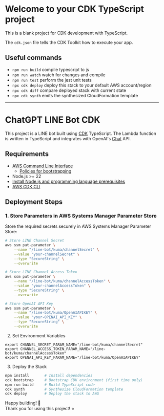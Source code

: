 # Welcome to your CDK TypeScript project

This is a blank project for CDK development with TypeScript.

The `cdk.json` file tells the CDK Toolkit how to execute your app.

## Useful commands

* `npm run build`   compile typescript to js
* `npm run watch`   watch for changes and compile
* `npm run test`    perform the jest unit tests
* `npx cdk deploy`  deploy this stack to your default AWS account/region
* `npx cdk diff`    compare deployed stack with current state
* `npx cdk synth`   emits the synthesized CloudFormation template

---

# ChatGPT LINE Bot CDK

This project is a LINE bot built using [CDK](https://docs.aws.amazon.com/ja_jp/cdk/v2/guide/home.html) TypeScript. The Lambda function is written in TypeScript and integrates with OpenAI's [Chat](https://platform.openai.com/docs/api-reference/chat) API.

## Requirements

- [AWS Command Line Interface](https://docs.aws.amazon.com/ja_jp/cli/)
  - [Policies for bootstrapping](https://github.com/aws/aws-cdk/wiki/Security-And-Safety-Dev-Guide#policies-for-bootstrapping)
- Node.js >= 22
- [Install Node.js and programming language prerequisites](https://docs.aws.amazon.com/cdk/v2/guide/prerequisites.html#prerequisites-node)
- [AWS CDK CLI](https://docs.aws.amazon.com/ja_jp/cdk/v2/guide/getting_started.html#getting_started_install)

## Deployment Steps

### 1. Store Parameters in AWS Systems Manager Parameter Store

Store the required secrets securely in AWS Systems Manager Parameter Store:

```bash
# Store LINE Channel Secret
aws ssm put-parameter \
    --name "/line-bot/kuma/channelSecret" \
    --value "your-channelSecret" \
    --type "SecureString" \
    --overwrite

# Store LINE Channel Access Token
aws ssm put-parameter \
    --name "/line-bot/kuma/channelAccessToken" \
    --value "your-channelAccessToken" \
    --type "SecureString" \
    --overwrite

# Store OpenAI API Key
aws ssm put-parameter \
    --name "/line-bot/kuma/OpenAIAPIKEY" \
    --value "your-OPENAI_API_KEY" \
    --type "SecureString" \
    --overwrite
```

2. Set Environment Variables

```
export CHANNEL_SECRET_PARAM_NAME="/line-bot/kuma/channelSecret"
export CHANNEL_ACCESS_TOKEN_PARAM_NAME="/line-bot/kuma/channelAccessToken"
export OPENAI_API_KEY_PARAM_NAME="/line-bot/kuma/OpenAIAPIKEY"
```

3. Deploy the Stack

```bash
npm install       # Install dependencies
cdk bootstrap     # Bootstrap CDK environment (first time only)
npm run build     # Build TypeScript code
cdk synth         # Synthesize CloudFormation template
cdk deploy        # Deploy the stack to AWS
```

Happy building! 🚀  
Thank you for using this project! ⭐
